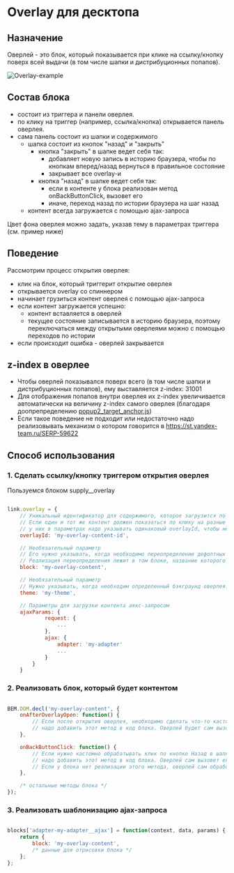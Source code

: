 # Overlay для десктопа

## Назначение
Оверлей - это блок, который показывается при клике на ссылку/кнопку поверх всей выдачи (в том числе шапки и дистрибуционных попапов).

![Overlay-example](https://jing.yandex-team.ru/files/lakate/overlay-example.png)

## Состав блока

* состоит из триггера и панели оверлея.
* по клику на триггер (например, ссылка/кнопка) открывается панель оверлея.
* сама панель состоит из шапки и содержимого
    * шапка состоит из кнопок "назад" и "закрыть"
        * кнопка "закрыть" в шапке ведет себя так:
            * добавляет новую запись в историю браузера, чтобы по кнопкам вперед/назад вернуться в правильное состояние
            * закрывает все overlay-и
        * кнопка "назад" в шапке ведет себя так:
            * если в контенте у блока реализован метод onBackButtonClick, вызовет его
            * иначе, переход назад по истории браузера на шаг назад
    * контент всегда загружается с помощью ajax-запроса

Цвет фона оверлея можно задать, указав тему в параметрах триггера (см. пример ниже)

## Поведение

Рассмотрим процесс открытия оверлея:
* клик на блок, который триггерит открытие оверлея
* открывается overlay со спиннером
* начинает грузиться контент оверлея с помощью ajax-запроса
* если контент загружается успешно:
    * контент вставляется в оверлей
    * текущее состояние записывается в историю браузера, поэтому переключаться между открытыми оверлеями можно с помощью переходов по истории
* если происходит ошибка - оверлей закрывается

## z-index в оверлее

* Чтобы оверлей показывался поверх всего (в том числе шапки и дистрибуционных попапов), ему выставляется z-index: 31001
* Для отображения попапов внутри оверлея их z-index увеличивается автоматически на величину z-index самого оверлея (благодаря доопрепределению [popup2_target_anchor.js](https://a.yandex-team.ru/arc_vcs/frontend/projects/web4/blocks-desktop/popup2/_target/popup2_target_anchor.js))
* Если такое поведение не подходит или недостаточно надо реализовывать механизм о котором говорится в https://st.yandex-team.ru/SERP-59622

## Способ использования

### 1. Сделать ссылку/кнопку триггером открытия оверлея

Пользуемся  блоком supply__overlay

```js

link.overlay = {
    // Уникальный идентификатор для содержимого, которое загрузится по клику на этот элемент
    // Если один и тот же контент должен показаться по клику на разные триггеры,
    // у них в параметрах надо указывать одинаковый overlayId, чтобы не загружать его несколько раз
    overlayId: 'my-overlay-content-id',

    // Необязательный параметр
    // Его нужно указывать, когда необходимо переопределение дефолтных методов оверлея onAfterOverlayOpen и onBackButtonClick
    // Реализация переопределения лежит в том блоке, название которого указано в поле
    block: 'my-overlay-content',

    // Необязательный параметр
    // Нужно указывать, когда необходим определенный бэкграунд оверлея.
    theme: 'my-theme',

    // Параметры для загрузки контента аякс-запросом
    ajaxParams: {
            request: {
                ...
            },
            ajax: {
                adapter: 'my-adapter'
                ...
            }
        }
    }
```

### 2. Реализовать блок, который будет контентом

```js

BEM.DOM.decl('my-overlay-content', {
    onAfterOverlayOpen: function() {
        // Если после открытия оверлея, необходимо сделать что-то кастомное
        // надо добавить этот метод в код блока. Оверлей будет сам вызовать его после каждого открытия оверлея
    },

    onBackButtonClick: function() {
        // Если нужно кастомно обрабатывать клик по кнопке Назад в шапке оверлея,
        // надо добавить этот метод в код блока. Оверлей сам вызовет его при клике в кнопку
        // Если у блока нет реализации этого метода, оверлей сам обработает клик, шагнув по истории назад
    },

    /* остальные методы блока */
});
```

### 3. Реализовать шаблонизацию ajax-запроса

```js

blocks['adapter-my-adapter__ajax'] = function(context, data, params) {
    return {
        block: 'my-overlay-content',
        /* данные для отрисовки блока */
    };
};
```
